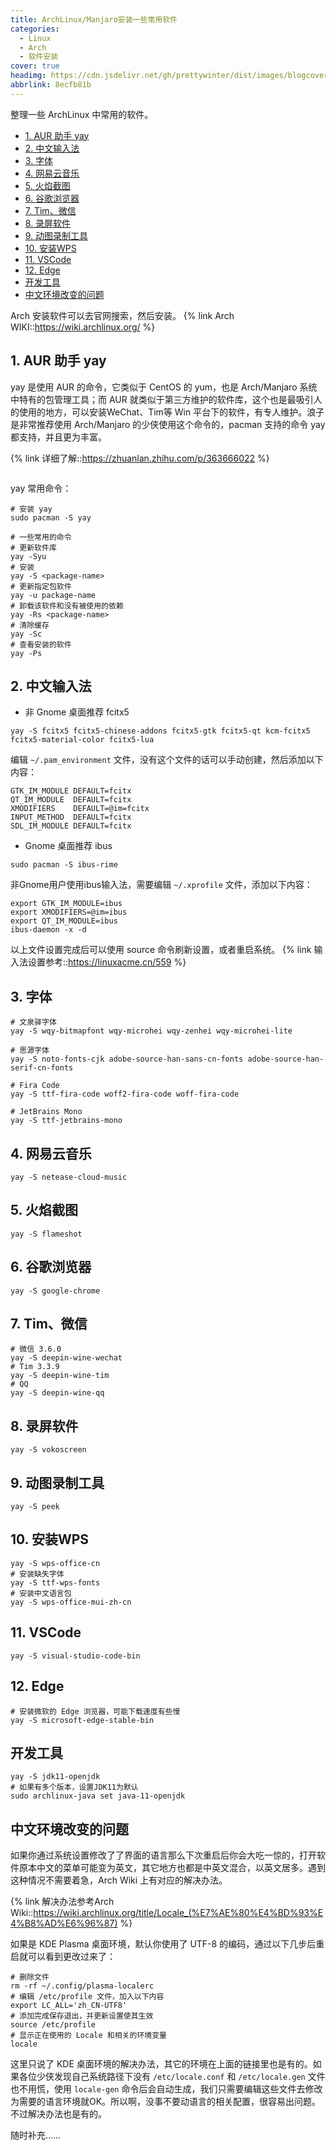 ```yaml
---
title: ArchLinux/Manjaro安装一些常用软件
categories:
  - Linux
  - Arch
  - 软件安装
cover: true
headimg: https://cdn.jsdelivr.net/gh/prettywinter/dist/images/blogcover/arch.jpeg
abbrlink: 8ecfb81b
---
```


整理一些 ArchLinux 中常用的软件。

<!-- more -->

<!-- @import "[TOC]" {cmd="toc" depthFrom=2 depthTo=6 orderedList=true} -->

<!-- code_chunk_output -->

- [1. AUR 助手 yay](#1-aur-助手-yay)
- [2. 中文输入法](#2-中文输入法)
- [3. 字体](#3-字体)
- [4. 网易云音乐](#4-网易云音乐)
- [5. 火焰截图](#5-火焰截图)
- [6. 谷歌浏览器](#6-谷歌浏览器)
- [7. Tim、微信](#7-tim微信)
- [8. 录屏软件](#8-录屏软件)
- [9. 动图录制工具](#9-动图录制工具)
- [10. 安装WPS](#10-安装wps)
- [11. VSCode](#11-vscode)
- [12. Edge](#12-edge)
- [开发工具](#开发工具)
- [中文环境改变的问题](#中文环境改变的问题)

<!-- /code_chunk_output -->

Arch 安装软件可以去官网搜索，然后安装。
{% link Arch WIKI::https://wiki.archlinux.org/ %}

## 1. AUR 助手 yay

yay 是使用 AUR 的命令，它类似于 CentOS 的 yum，也是 Arch/Manjaro 系统中特有的包管理工具；而 AUR 就类似于第三方维护的软件库，这个也是最吸引人的使用的地方，可以安装WeChat、Tim等 Win 平台下的软件，有专人维护。浪子是非常推荐使用 Arch/Manjaro 的少侠使用这个命令的，pacman 支持的命令 yay 都支持，并且更为丰富。

{% link 详细了解::https://zhuanlan.zhihu.com/p/363666022 %}

```bash{.line-numbers}

```

yay 常用命令：

```bash{.line-numbers}
# 安装 yay
sudo pacman -S yay

# 一些常用的命令
# 更新软件库
yay -Syu
# 安装
yay -S <package-name>
# 更新指定包软件
yay -u package-name
# 卸载该软件和没有被使用的依赖
yay -Rs <package-name>
# 清除缓存
yay -Sc
# 查看安装的软件
yay -Ps
```

## 2. 中文输入法

- 非 Gnome 桌面推荐 fcitx5

```bash{.line-numbers}
yay -S fcitx5 fcitx5-chinese-addons fcitx5-gtk fcitx5-qt kcm-fcitx5 fcitx5-material-color fcitx5-lua
```

编辑 `~/.pam_environment` 文件，没有这个文件的话可以手动创建，然后添加以下内容：

```bash{.line-numbers}
GTK_IM_MODULE DEFAULT=fcitx
QT_IM_MODULE  DEFAULT=fcitx
XMODIFIERS    DEFAULT=@im=fcitx
INPUT_METHOD  DEFAULT=fcitx
SDL_IM_MODULE DEFAULT=fcitx
```

- Gnome 桌面推荐 ibus

```bash{.line-numbers}
sudo pacman -S ibus-rime
```

非Gnome用户使用ibus输入法，需要编辑 `~/.xprofile` 文件，添加以下内容：

```bash{.line-numbers}
export GTK_IM_MODULE=ibus
export XMODIFIERS=@im=ibus
export QT_IM_MODULE=ibus
ibus-daemon -x -d
```

以上文件设置完成后可以使用 source 命令刷新设置，或者重启系统。
{% link 输入法设置参考::https://linuxacme.cn/559 %}

## 3. 字体

```bash{.line-numbers}
# 文泉驿字体
yay -S wqy-bitmapfont wqy-microhei wqy-zenhei wqy-microhei-lite

# 思源字体
yay -S noto-fonts-cjk adobe-source-han-sans-cn-fonts adobe-source-han-serif-cn-fonts

# Fira Code
yay -S ttf-fira-code woff2-fira-code woff-fira-code

# JetBrains Mono
yay -S ttf-jetbrains-mono
```

## 4. 网易云音乐

```bash{.line-numbers}
yay -S netease-cloud-music
```

## 5. 火焰截图

```bash{.line-numbers}
yay -S flameshot
```

## 6. 谷歌浏览器

```bash{.line-numbers}
yay -S google-chrome
```

## 7. Tim、微信

```bash{.line-numbers}
# 微信 3.6.0
yay -S deepin-wine-wechat 
# Tim 3.3.9
yay -S deepin-wine-tim
# QQ
yay -S deepin-wine-qq
```

## 8. 录屏软件

```bash{.line-numbers}
yay -S vokoscreen
```

## 9. 动图录制工具

```bash{.line-numbers}
yay -S peek
```

## 10. 安装WPS

```bash{.line-numbers}
yay -S wps-office-cn
# 安装缺失字体
yay -S ttf-wps-fonts
# 安装中文语言包
yay -S wps-office-mui-zh-cn
```

## 11. VSCode

```bash{.line-numbers}
yay -S visual-studio-code-bin
```

## 12. Edge

```bash{.line-numbers}
# 安装微软的 Edge 浏览器，可能下载速度有些慢
yay -S microsoft-edge-stable-bin 
```

## 开发工具

```bash{.line-numbers}
yay -S jdk11-openjdk
# 如果有多个版本，设置JDK11为默认
sudo archlinux-java set java-11-openjdk
```

## 中文环境改变的问题

如果你通过系统设置修改了了界面的语言那么下次重启后你会大吃一惊的，打开软件原本中文的菜单可能变为英文，其它地方也都是中英文混合，以英文居多。遇到这种情况不需要着急，Arch Wiki 上有对应的解决办法。

{% link 解决办法参考Arch Wiki::https://wiki.archlinux.org/title/Locale_(%E7%AE%80%E4%BD%93%E4%B8%AD%E6%96%87) %}

如果是 KDE Plasma 桌面环境，默认你使用了 UTF-8 的编码，通过以下几步后重启就可以看到更改过来了：

```bash{.line-numbers}
# 删除文件
rm -rf ~/.config/plasma-localerc
# 编辑 /etc/profile 文件，加入以下内容
export LC_ALL='zh_CN-UTF8'
# 添加完成保存退出，并更新设置使其生效
source /etc/profile
# 显示正在使用的 Locale 和相关的环境变量
locale
```

这里只说了 KDE 桌面环境的解决办法，其它的环境在上面的链接里也是有的。如果各位少侠发现自己系统路径下没有 `/etc/locale.conf` 和 `/etc/locale.gen` 文件也不用慌，使用 `locale-gen` 命令后会自动生成，我们只需要编辑这些文件去修改为需要的语言环境就OK。所以啊，没事不要动语言的相关配置，很容易出问题。不过解决办法也是有的。

随时补充……
